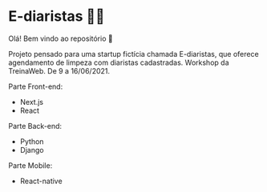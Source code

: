 # E-diaristas :house_with_garden::sparkles:

Olá! Bem vindo ao repositório :wave:

Projeto pensado para uma startup fictícia chamada E-diaristas, que oferece agendamento de limpeza com diaristas cadastradas. Workshop da TreinaWeb. De 9 a 16/06/2021.



Parte Front-end: 

- Next.js
- React



Parte Back-end: 

- Python
- Django



Parte Mobile: 

- React-native
